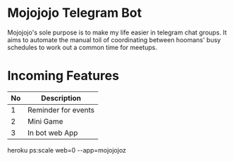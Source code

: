 Mojojojo Telegram Bot
=====================

Mojojojo's sole purpose is to make my life easier in telegram chat groups. It aims to automate the manual toil
of coordinating between hoomans' busy schedules to work out a common time for meetups. 

Incoming Features
=================
|     No      |     Description     |
| ----------- | ------------------- |
| 1           | Reminder for events |
| 2           | Mini Game           |
| 3           | In bot web App      |

heroku ps:scale web=0 --app=mojojojoz
